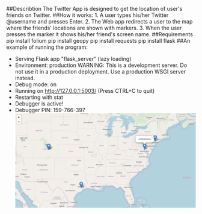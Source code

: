 ##Describtion
The Twitter App is designed to get the location of user's friends on Twitter.
##How it works:
    1. A user types his/her Twitter @username and presses Enter.
    2. The Web app redirects a user to the map where the friends' locations are shown with markers.
    3. When the user presses the marker it shows his/her friend's screen name.
##Requirements
    pip install folium
    pip install geopy
    pip install requests
    pip install flask
##An example of running the program:
* Serving Flask app "flask_server" (lazy loading)
 * Environment: production
   WARNING: This is a development server. Do not use it in a production deployment.
   Use a production WSGI server instead.
 * Debug mode: on
 * Running on http://127.0.0.1:5003/ (Press CTRL+C to quit)
 * Restarting with stat
 * Debugger is active!
 * Debugger PIN: 159-766-397
 ![](images/example_screenshot.png)
 
